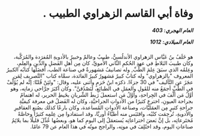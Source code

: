 <h1 dir="rtl">وفاة أبي القاسم الزهراوي الطبيب  .</h1>

<h5 dir="rtl">العام الهجري:  403

العام الميلادي: 1012

</h5>

<p dir="rtl">هو خَلَفُ بنُ عَبَّاس الزهراوي الأندلُسيُّ، طبيبٌ وعالمٌ وخبيرٌ بالأدويةِ المُفرَدة والمُرَكَّبة، وكان طبيبَ البَلاطِ في عهدِ الحُكمِ الثَّاني الأُمويِّ، كان مِن أهلِ الفَضلِ والدِّينِ والعِلمِ، وعِلمُه الذي سبَقَ عِلمَ الطِّبِّ, وله تصانيفُ مَشهورةٌ في صناعة الطب، أفضَلُها كتابُه الكبيرُ المعروف "بالزهراوي" وله كتابٌ كبيرٌ مَشهورٌ كبيرُ الفائدة، سمَّاه كتاب "التَّصريف لِمَن عجَزَ عن التَّأليف" في 30 جزءًا. ذكرَه ابنُ حَزمٍ وأثنى عليه، وقال: "ولئِنْ قُلنْا: إنَّه لم يُؤَلَّفْ في الطِّبِّ أجمَعُ منه للقَولِ والعمَلِ في الطبائِعِ، لَنَصْدُقنَّ". وكان أكبَرَ جرَّاحي زمانِه، وهو أوَّلُ مَن ألَّفَ في الجِراحةِ، وأوَّلُ مَن استعملَ رَبطَ الشِّريانِ بخَيطِ الحرير، له اهتمامٌ بجراحة العيونِ، اخترع كثيرًا من الأدواتِ الجراحيَّةِ، وكان له الفَضلُ في معرفة كيفيَّةِ جراحةِ كثيرٍ مِن العمَليَّات، وصناعة الأدواتِ المُساعدة، وكان بارعًا كذلك بصُنعِ العقاقيرِ والأدويةِ، تُرجِمَت كتُبُه، واقتَبَس منه أطبَّاءُ أوربَّا، وقد استفادوا مِن عِلمِه كثيرًا وخاصَّةً مُختَرعاتِه، بل إنَّ بَعضَ اختراعاتِه يُستعمَلُ إلى اليومِ كما هو، وبعضُها عُدِّلَ قليلًا بما يلائِمُ صناعاتِ اليوم، وقد اختُلِفَ في موتِه، والراجح موتُه في هذا العام عن 79 عامًا.</p></br>
